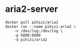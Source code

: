 aria2-server
============

```shell
docker pull pihizi/aria2
docker run --name pihizi-aria2 \
    -v /dev/log:/dev/log \
    -p 6800:6800
    -d pihizi/aria2
```
